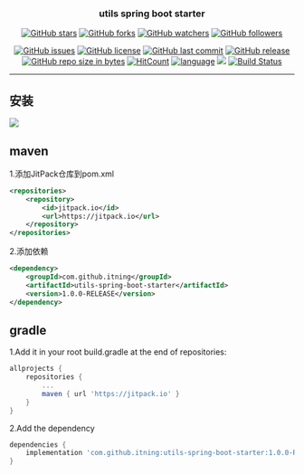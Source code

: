 <h3 align="center">utils spring boot starter</h3>
<div align="center">

[![GitHub stars](https://img.shields.io/github/stars/itning/utils-spring-boot-starter.svg?style=social&label=Stars)](https://github.com/itning/utils-spring-boot-starter/stargazers)
[![GitHub forks](https://img.shields.io/github/forks/itning/utils-spring-boot-starter.svg?style=social&label=Fork)](https://github.com/itning/utils-spring-boot-starter/network/members)
[![GitHub watchers](https://img.shields.io/github/watchers/itning/utils-spring-boot-starter.svg?style=social&label=Watch)](https://github.com/itning/utils-spring-boot-starter/watchers)
[![GitHub followers](https://img.shields.io/github/followers/itning.svg?style=social&label=Follow)](https://github.com/itning?tab=followers)


</div>

<div align="center">

[![GitHub issues](https://img.shields.io/github/issues/itning/utils-spring-boot-starter.svg)](https://github.com/itning/utils-spring-boot-starter/issues)
[![GitHub license](https://img.shields.io/github/license/itning/utils-spring-boot-starter.svg)](https://github.com/itning/utils-spring-boot-starter/blob/master/LICENSE)
[![GitHub last commit](https://img.shields.io/github/last-commit/itning/utils-spring-boot-starter.svg)](https://github.com/itning/utils-spring-boot-starter/commits)
[![GitHub release](https://img.shields.io/github/release/itning/utils-spring-boot-starter.svg)](https://github.com/itning/utils-spring-boot-starter/releases)
[![GitHub repo size in bytes](https://img.shields.io/github/repo-size/itning/utils-spring-boot-starter.svg)](https://github.com/itning/utils-spring-boot-starter)
[![HitCount](http://hits.dwyl.io/itning/utils-spring-boot-starter.svg)](http://hits.dwyl.io/itning/utils-spring-boot-starter)
[![language](https://img.shields.io/badge/language-JAVA-green.svg)](https://github.com/itning/utils-spring-boot-starter)
[![](https://jitpack.io/v/itning/utils-spring-boot-starter.svg)](https://jitpack.io/#itning/utils-spring-boot-starter)
[![Build Status](https://travis-ci.org/itning/utils-spring-boot-starter.svg?branch=master)](https://travis-ci.org/itning/utils-spring-boot-starter)

</div>

---

## 安装

[![](https://jitpack.io/v/itning/utils-spring-boot-starter.svg)](https://jitpack.io/#itning/utils-spring-boot-starter)

## maven

1.添加JitPack仓库到pom.xml

```xml
<repositories>
    <repository>
        <id>jitpack.io</id>
        <url>https://jitpack.io</url>
    </repository>
</repositories>
```

2.添加依赖

```xml
<dependency>
    <groupId>com.github.itning</groupId>
    <artifactId>utils-spring-boot-starter</artifactId>
    <version>1.0.0-RELEASE</version>
</dependency>
```

## gradle

1.Add it in your root build.gradle at the end of repositories:

```groovy
allprojects {
	repositories {
		...
		maven { url 'https://jitpack.io' }
	}
}
```

2.Add the dependency

```groovy
dependencies {
	implementation 'com.github.itning:utils-spring-boot-starter:1.0.0-RELEASE'
}
```